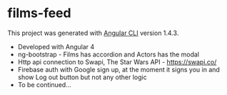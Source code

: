 # films-feed

This project was generated with [Angular CLI](https://github.com/angular/angular-cli) version 1.4.3.

* Developed with Angular 4 
* ng-bootstrap - Films has accordion and Actors has the modal
* Http api connection to Swapi, The Star Wars API - https://swapi.co/
* Firebase auth with Google sign up, at the moment it signs you in and show Log out button but not any other logic
*  To be continued...
